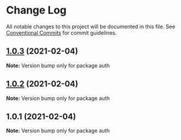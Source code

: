 # Change Log

All notable changes to this project will be documented in this file.
See [Conventional Commits](https://conventionalcommits.org) for commit guidelines.

## [1.0.3](https://github.com/smoon-alticast/redux-auth/compare/auth@1.0.2...auth@1.0.3) (2021-02-04)

**Note:** Version bump only for package auth





## [1.0.2](https://github.com/smoon-alticast/redux-auth/compare/auth@1.0.1...auth@1.0.2) (2021-02-04)

**Note:** Version bump only for package auth





## 1.0.1 (2021-02-04)

**Note:** Version bump only for package auth
